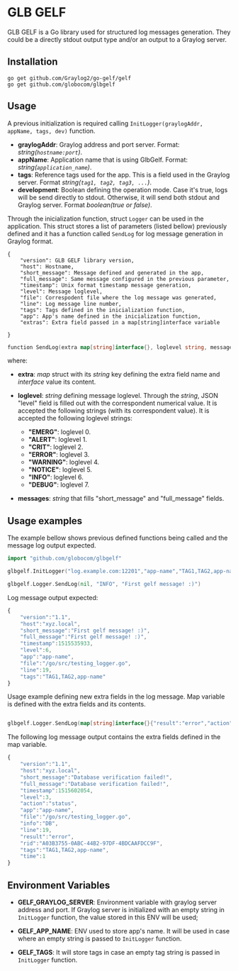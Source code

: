 GLB GELF
========

GLB GELF is a Go library used for structured log messages generation. They could be a directly stdout output type and/or an output to a Graylog server.

Installation
----------

```shell
go get github.com/Graylog2/go-gelf/gelf
go get github.com/globocom/glbgelf
```

Usage
-----------

A previous initialization is required calling `InitLogger(graylogAddr, appName, tags, dev)` function.

- **graylogAddr**: Graylog address and port server. Format: _string(`hostname:port`)_.
- **appName**: Application name that is using GlbGelf. Format: _string(`application_name`)_.
- **tags**: Reference tags used for the app. This is a field used in the Graylog server. Format _string(`tag1, tag2, tag3, ...`)_.
- **development**: Boolean defining the operation mode. Case it's true, logs will be send directly to stdout. Otherwise, it will send both stdout and Graylog server. Format _boolean(true or false)_.

Through the inicialization function, struct `Logger` can be used in the application. This struct stores a list of parameters (listed bellow) previously defined and it has a function called `SendLog` for log message generation in Graylog format.

```
{
    "version": GLB GELF library version, 
    "host": Hostname, 
    "short_message": Message defined and generated in the app, 
    "full_message": Same message configured in the previous parameter, 
    "timestamp": Unix format timestamp message generation, 
    "level": Message loglevel, 
    "file": Correspodent file where the log message was generated, 
    "line": Log message line number, 
    "tags": Tags defined in the inicialization function, 
    "app": App's name defined in the inicialization function, 
    "extras": Extra field passed in a map[string]interface variable
    
}
```


```go
function SendLog(extra map[string]interface{}, loglevel string, messages ...interface{})
```
where:

- **extra**: _map_ struct with its _string_ key defining the extra field name and _interface_ value its content.
- **loglevel**: _string_ defining message loglevel. Through the _string_, JSON "level" field is filled out with the correspondent numerical value. It is accepted the following strings (with its correspondent value). It is accepted the following loglevel strings:
    - **"EMERG"**: loglevel 0.
    - **"ALERT"**: loglevel 1.
    - **"CRIT"**: loglevel 2.
    - **"ERROR"**: loglevel 3.
    - **"WARNING"**: loglevel 4.
    - **"NOTICE"**: loglevel 5.
    - **"INFO"**: loglevel 6.
    - **"DEBUG"**: loglevel 7.

- **messages**: _string_ that fills "short_message" and "full_message" fields.


Usage examples
--------------


The example bellow shows previous defined functions being called and the message log output expected.

```go
import "github.com/globocom/glbgelf"

glbgelf.InitLogger("log.example.com:12201","app-name","TAG1,TAG2,app-name",true)

glbgelf.Logger.SendLog(nil, "INFO", "First gelf message! :)")

```

Log message output expected:

```javascript
{
    "version":"1.1",
    "host":"xyz.local",
    "short_message":"First gelf message! :)",
    "full_message":"First gelf message! :)",
    "timestamp":1515535933,
    "level":6,
    "app":"app-name",
    "file":"/go/src/testing_logger.go",
    "line":19,
    "tags":"TAG1,TAG2,app-name"
}
```

Usage example defining new extra fields in the log message. Map variable is defined with the extra fields and its contents.


```go

glbgelf.Logger.SendLog(map[string]interface{}{"result":"error","action":"status","info":"DB", "time":1.0, "rid":"A03B3755-0ABC-44B2-97DF-4BDCAAFDCC9F"}, "ERROR", "Database verification failed!")
```

The following log message output contains the extra fields defined in the map variable.

```javascript
{
    "version":"1.1",
    "host":"xyz.local",
    "short_message":"Database verification failed!",
    "full_message":"Database verification failed!",
    "timestamp":1515602054,
    "level":3,
    "action":"status",
    "app":"app-name",
    "file":"/go/src/testing_logger.go",
    "info":"DB",
    "line":19,
    "result":"error",
    "rid":"A03B3755-0ABC-44B2-97DF-4BDCAAFDCC9F",
    "tags":"TAG1,TAG2,app-name",
    "time":1
}
```

Environment Variables
--------------

- **GELF_GRAYLOG_SERVER**: Environment variable with graylog server address and port. If Graylog server is initialized with an empty string in `InitLogger` function, the value stored in this ENV will be used;

- **GELF_APP_NAME**: ENV used to store app's name. It will be used in case where an empty string is passed to `InitLogger` function.

- **GELF_TAGS**: It will store tags in case an empty tag string is passed in `InitLogger` function.
